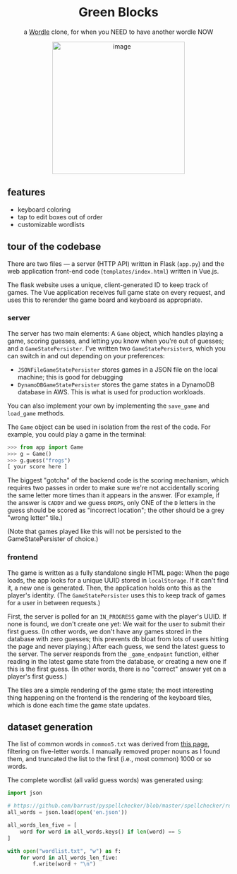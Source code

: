<h1 align=center>Green Blocks</h1>

<p align=center>a <a href="https://www.powerlanguage.co.uk/wordle/">Wordle</a> clone, for when you NEED to have another wordle NOW</p>

<p align=center><img width="300" alt="image" src="https://user-images.githubusercontent.com/693511/148559904-9717e2b1-c4ce-4db5-afbd-f177ac6967c3.png"></p>

## features

* keyboard coloring
* tap to edit boxes out of order
* customizable wordlists


## tour of the codebase

There are two files — a server (HTTP API) written in Flask (`app.py`) and the web application front-end code (`templates/index.html`) written in Vue.js.

The flask website uses a unique, client-generated ID to keep track of games. The Vue application receives full game state on every request, and uses this to rerender the game board and keyboard as appropriate.

### server

The server has two main elements: A `Game` object, which handles playing a game, scoring guesses, and letting you know when you're out of guesses; and a `GameStatePersister`. I've written two `GameStatePersister`s, which you can switch in and out depending on your preferences:

* `JSONFileGameStatePersister` stores games in a JSON file on the local machine; this is good for debugging
* `DynamoDBGameStatePersister` stores the game states in a DynamoDB database in AWS. This is what is used for production workloads.

You can also implement your own by implementing the `save_game` and `load_game` methods.

The `Game` object can be used in isolation from the rest of the code. For example, you could play a game in the terminal:

```python
>>> from app import Game
>>> g = Game()
>>> g.guess("frogs")
[ your score here ]
```

The biggest "gotcha" of the backend code is the scoring mechanism, which requires two passes in order to make sure we're not accidentally scoring the same letter more times than it appears in the answer. (For example, if the answer is `CADDY` and we guess `DROPS`, only ONE of the `D` letters in the guess should be scored as "incorrect location"; the other should be a grey "wrong letter" tile.)

(Note that games played like this will not be persisted to the GameStatePersister of choice.)

### frontend

The game is written as a fully standalone single HTML page: When the page loads, the app looks for a unique UUID stored in `localStorage`. If it can't find it, a new one is generated. Then, the application holds onto this as the player's identity. (The `GameStatePersister` uses this to keep track of games for a user in between requests.)

First, the server is polled for an `IN_PROGRESS` game with the player's UUID. If none is found, we don't create one yet: We wait for the user to submit their first guess. (In other words, we don't have any games stored in the database with zero guesses; this prevents db bloat from lots of users hitting the page and never playing.) After each guess, we send the latest guess to the server. The server responds from the `_game_endpoint` function, either reading in the latest game state from the database, or creating a new one if this is the first guess. (In other words, there is no "correct" answer yet on a player's first guess.)

The tiles are a simple rendering of the game state; the most interesting thing happening on the frontend is the rendering of the keyboard tiles, which is done each time the game state updates.

## dataset generation

The list of common words in `common5.txt` was derived from [this page](https://raw.githubusercontent.com/first20hours/google-10000-english/master/google-10000-english-usa-no-swears-short.txt), filtering on five-letter words. I manually removed proper nouns as I found them, and truncated the list to the first (i.e., most common) 1000 or so words.

The complete wordlist (all valid guess words) was generated using:

```python
import json

# https://github.com/barrust/pyspellchecker/blob/master/spellchecker/resources/en.json.gz
all_words = json.load(open('en.json'))

all_words_len_five = [
    word for word in all_words.keys() if len(word) == 5
]

with open("wordlist.txt", "w") as f:
    for word in all_words_len_five:
        f.write(word + "\n")
```
